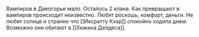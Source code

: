 Вампиров в Дикогорье мало. Осталось 2 клана.
Как превращают в вампиров происходит неизвестно. 
Любят роскошь, комфорт, деньги. 
Не любят солнце и странно что [[Иксратту Кхар]] спокойно ходила днем.
Возможно они обитают в [[Хижина Делдеса]].

